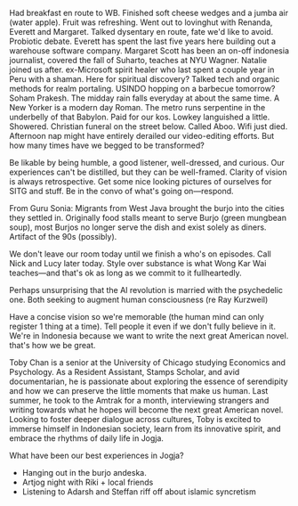 Had breakfast en route to WB. Finished soft cheese wedges and a jumba air (water apple). Fruit was refreshing. Went out to lovinghut with Renanda, Everett and Margaret. Talked dysentary en route, fate we'd like to avoid. Probiotic debate. Everett has spent the last five years here building out a warehouse software company. Margaret Scott has been an on-off indonesia journalist, covered the fall of Suharto, teaches at NYU Wagner. Natalie joined us after. ex-Microsoft spirit healer who last spent a couple year in Peru with a shaman. Here for spiritual discovery? Talked tech and organic methods for realm portaling. USINDO hopping on a barbecue tomorrow? Soham Prakesh. The midday rain falls everyday at about the same time. A New Yorker is a modern day Roman. The metro runs serpentine in the underbelly of that Babylon. Paid for our kos. Lowkey languished a little. Showered. Christian funeral on the street below. Called Aboo. Wifi just died. Afternoon nap might have entirely derailed our video-editing efforts. But how many times have we begged to be transformed?

Be likable by being humble, a good listener, well-dressed, and curious.
Our experiences can't be distilled, but they can be well-framed.
Clarity of vision is always retrospective.
Get some nice looking pictures of ourselves for SITG and stuff.
Be in the convo of what's going on—respond.

From Guru Sonia: Migrants from West Java brought the burjo into the cities they settled in. Originally food stalls meant to serve Burjo (green mungbean soup), most Burjos no longer serve the dish and exist solely as diners. Artifact of the 90s (possibly).

We don't leave our room today until we finish a who's on episodes.
Call Nick and Lucy later today.
Style over substance is what Wong Kar Wai teaches—and that's ok as long as we commit to it fullheartedly.

Perhaps unsurprising that the AI revolution is married with the psychedelic one. Both seeking to augment human consciousness (re Ray Kurzweil)

Have a concise vision so we're memorable (the human mind can only register 1 thing at a time). Tell people it even if we don't fully believe in it. We're in Indonesia because we want to write the next great American novel. that's how we be great.

Toby Chan is a senior at the University of Chicago studying Economics and Psychology. As a Resident Assistant, Stamps Scholar, and avid documentarian, he is passionate about exploring the essence of serendipity and how we can preserve the little moments that make us human. Last summer, he took to the Amtrak for a month, interviewing strangers and writing towards what he hopes will become the next great American novel. Looking to foster deeper dialogue across cultures, Toby is excited to immerse himself in Indonesian society, learn from its innovative spirit, and embrace the rhythms of daily life in Jogja.

What have been our best experiences in Jogja?
- Hanging out in the burjo andeska. 
- Artjog night with Riki + local friends
- Listening to Adarsh and Steffan riff off about islamic syncretism
